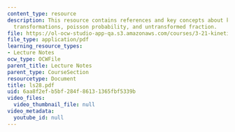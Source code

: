 ```yaml
---
content_type: resource
description: This resource contains references and key concepts about kinetics of
  transformations, poisson probability, and untransformed fraction.
file: https://ol-ocw-studio-app-qa.s3.amazonaws.com/courses/3-21-kinetic-processes-in-materials-spring-2006/6aa8f2efb5bf284f86131365fbf5339b_ls28.pdf
file_type: application/pdf
learning_resource_types:
- Lecture Notes
ocw_type: OCWFile
parent_title: Lecture Notes
parent_type: CourseSection
resourcetype: Document
title: ls28.pdf
uid: 6aa8f2ef-b5bf-284f-8613-1365fbf5339b
video_files:
  video_thumbnail_file: null
video_metadata:
  youtube_id: null
---
```

